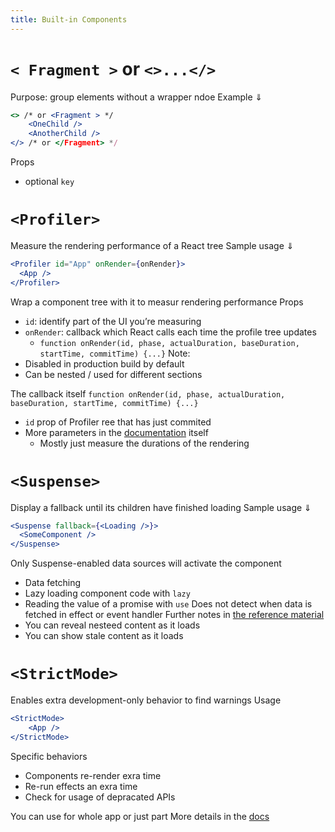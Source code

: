 ```yaml
---
title: Built-in Components
---
```


# `< Fragment >` or `<>...</>`
Purpose: group elements without a wrapper ndoe
Example $\Downarrow$ 
```jsx
<> /* or <Fragment > */
	<OneChild />
	<AnotherChild />
</> /* or </Fragment> */
```
Props
- optional `key` 

# `<Profiler>`
Measure the rendering performance of a React tree
Sample usage $\Downarrow$ 
```jsx
<Profiler id="App" onRender={onRender}>
  <App />
</Profiler>
```
Wrap a component tree with it to measur rendering performance
Props
- `id`: identify part of the UI you’re measuring
- `onRender`: callback which React calls each time the profile tree updates
	- `function onRender(id, phase, actualDuration, baseDuration, startTime, commitTime) {...}`
Note: 
- Disabled in production build by default
- Can be nested / used for different sections

The callback itself 	`function onRender(id, phase, actualDuration, baseDuration, startTime, commitTime) {...}`
- `id` prop of Profiler ree that has just commited
- More parameters in the [documentation](https://react.dev/reference/react/Profiler) itself
	- Mostly just measure the durations of the rendering
# `<Suspense>`
Display a fallback until its children have finished loading
Sample usage $\Downarrow$ 
```jsx
<Suspense fallback={<Loading />}>
  <SomeComponent />
</Suspense>
```
Only Suspense-enabled data sources will activate the component
- Data fetching 
- Lazy loading component code with `lazy` 
- Reading the value of a promise  with `use`
Does not detect when data is fetched in effect or event handler
Further notes in [the reference material](https://react.dev/reference/react/Suspense)
- You can reveal nesteed content as it loads
- You can show stale content as it loads

# `<StrictMode>`
Enables extra development-only behavior to find warnings
Usage
```jsx
<StrictMode>
	<App />
</StrictMode>
```
Specific behaviors
- Components re-render exra time
- Re-run effects an exra time
- Check for usage of depracated APIs

You can use for whole app or just part
More details in the [docs](https://react.dev/reference/react/StrictMode)